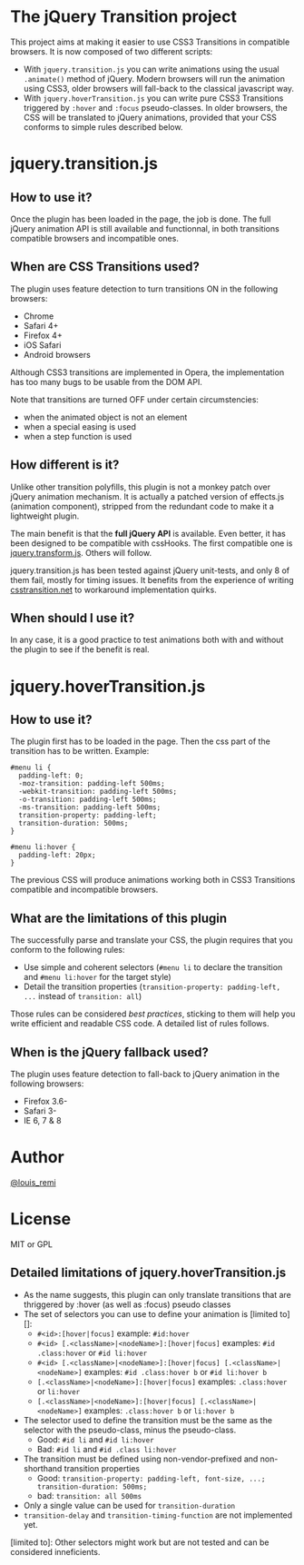 The jQuery Transition project
=============================

This project aims at making it easier to use CSS3 Transitions in compatible browsers.
It is now composed of two different scripts:

- With `jquery.transition.js` you can write animations using the usual `.animate()` method of jQuery. Modern browsers will run the animation using CSS3, older browsers will fall-back to the classical javascript way.
- With `jquery.hoverTransition.js` you can write pure CSS3 Transitions triggered by `:hover` and `:focus` pseudo-classes. In older browsers, the CSS will be translated to jQuery animations, provided that your CSS conforms to simple rules described below.

jquery.transition.js
====================

How to use it?
--------------

Once the plugin has been loaded in the page, the job is done.
The full jQuery animation API is still available and functionnal, in both transitions compatible browsers and incompatible ones.

When are CSS Transitions used?
-----------------------------

The plugin uses feature detection to turn transitions ON in the following browsers:

- Chrome
- Safari 4+
- Firefox 4+
- iOS Safari
- Android browsers

Although CSS3 transitions are implemented in Opera, the implementation has too many bugs to be usable from the DOM API.

Note that transitions are turned OFF under certain circumstencies:

- when the animated object is not an element
- when a special easing is used
- when a step function is used

How different is it?
--------------------

Unlike other transition polyfills, this plugin is not a monkey patch over jQuery animation mechanism.
It is actually a patched version of effects.js (animation component), stripped from the redundant code to make it a lightweight plugin.

The main benefit is that the **full jQuery API** is available.
Even better, it has been designed to be compatible with cssHooks.
The first compatible one is [jquery.transform.js](http://github.com/lrbabe/jquery.transform.js).
Others will follow.

jquery.transition.js has been tested against jQuery unit-tests, and only 8 of them fail, mostly for timing issues.
It benefits from the experience of writing [csstransition.net](http://www.csstransition.net/) to workaround implementation quirks.

When should I use it?
---------------------

In any case, it is a good practice to test animations both with and without the plugin to see if the benefit is real.

jquery.hoverTransition.js
=========================

How to use it?
--------------

The plugin first has to be loaded in the page.
Then the css part of the transition has to be written. Example:

    #menu li {
      padding-left: 0;
      -moz-transition: padding-left 500ms;
      -webkit-transition: padding-left 500ms;
      -o-transition: padding-left 500ms;
      -ms-transition: padding-left 500ms;
      transition-property: padding-left;
      transition-duration: 500ms;
    }
    
    #menu li:hover {
      padding-left: 20px;
    }

The previous CSS will produce animations working both in CSS3 Transitions compatible and incompatible browsers.

What are the limitations of this plugin
---------------------------------------

The successfully parse and translate your CSS, the plugin requires that you conform to the following rules:

- Use simple and coherent selectors (`#menu li` to declare the transition and `#menu li:hover` for the target style)
- Detail the transition properties (`transition-property: padding-left, ...` instead of `transition: all`)

Those rules can be considered *best practices*, sticking to them will help you write efficient and readable CSS code.
A detailed list of rules follows.

When is the jQuery fallback used?
---------------------------------

The plugin uses feature detection to fall-back to jQuery animation in the following browsers:

- Firefox 3.6-
- Safari 3-
- IE 6, 7 & 8

Author
======

[@louis_remi](http://twitter.com/louis_remi)

License
=======

MIT or GPL











Detailed limitations of jquery.hoverTransition.js
-------------------------------------------------

- As the name suggests, this plugin can only translate transitions that are thriggered by :hover (as well as :focus) pseudo classes
- The set of selectors you can use to define your animation is [limited to][]:
  - `#<id>:[hover|focus]` example: `#id:hover`
  - `#<id> [.<className>|<nodeName>]:[hover|focus]` examples: `#id .class:hover` or `#id li:hover`
  - `#<id> [.<className>|<nodeName>]:[hover|focus] [.<className>|<nodeName>]` examples: `#id .class:hover b` or `#id li:hover b`
  - `[.<className>|<nodeName>]:[hover|focus]` examples: `.class:hover` or `li:hover`
  - `[.<className>|<nodeName>]:[hover|focus] [.<className>|<nodeName>]` examples: `.class:hover b` or `li:hover b`
- The selector used to define the transition must be the same as the selector with the pseudo-class, minus the pseudo-class. 
  - Good: `#id li` and `#id li:hover`
  - Bad: `#id li` and `#id .class li:hover`
- The transition must be defined using non-vendor-prefixed and non-shorthand transition properties
  - Good: `transition-property: padding-left, font-size, ...; transition-duration: 500ms;`
  - bad: `transition: all 500ms`
- Only a single value can be used for `transition-duration`
- `transition-delay` and `transition-timing-function` are not implemented yet.

[limited to]: Other selectors might work but are not tested and can be considered inneficients.